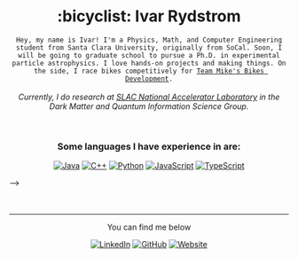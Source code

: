 <h1 align = "center"><b>:bicyclist: Ivar Rydstrom</b></h1>

<p align="center"><code>Hey, my name is Ivar! I'm a Physics, Math, and Computer Engineering student from Santa Clara University, originally from SoCal. Soon, I will be going to graduate school to pursue a Ph.D. in experimental particle astrophysics. I love hands-on projects and making things. On the side, I race bikes competitively for <a href='https://www.instagram.com/tmbequator/'>Team Mike's Bikes Development</a>.</code><br><br><em>Currently, I do research at <a href='https://www6.slac.stanford.edu/'>SLAC National Accelerator Laboratory</a> in the Dark Matter and Quantum Information Science Group.</em></p>

<br>
<!--
<!-- ## Programming Languages -->
<h3 align="center">Some languages I have experience in are:</h3>
<p align="center">
  <a href="https://github.com/Raymond-exe?tab=repositories&language=java"><img alt="Java" src="https://img.shields.io/badge/Java-F80000?style=for-the-badge&logo=openjdk&logoColor=white"></a>
  <a href="https://cplusplus.com"><img alt="C++" src="https://img.shields.io/badge/C%2B%2B-00599C?style=for-the-badge&logo=cplusplus&logoColor=white"></a>
  <a href="https://www.python.org"><img alt="Python" src="https://img.shields.io/badge/Python-yellow?style=for-the-badge&logo=Python&logoColor=white"></a>
  <a href="https://github.com/Raymond-exe?tab=repositories&language=javascript"><img alt="JavaScript" src="https://img.shields.io/badge/JavaScript-limegreen?style=for-the-badge&logo=javascript&logoColor=white"></a>
  <a href="https://www.typescriptlang.org"><img alt="TypeScript" src="https://img.shields.io/badge/TypeScript-3178C6?style=for-the-badge&logo=typescript&logoColor=white"></a>
</p>
-->

<br>

<!-- ## Technologies -->

<!--
<h3 align="center">Software and hardware skills:</h3>
<p align="center">
  <a href="https://www.blender.org"><img alt="Blender 3D" src="https://img.shields.io/badge/Blender_3D-F5792A?style=for-the-badge&logo=blender&logoColor=white"></a>
  <a href="https://nodejs.org"><img alt="Node.js" src="https://img.shields.io/badge/Node.js-339933?style=for-the-badge&logo=node.js&logoColor=white"></a>
  <a href="https://threejs.org"><img alt="Three.js" src="https://img.shields.io/badge/Three.js-FFFFFF?style=for-the-badge&logo=three.js&logoColor=black"></a>
  <a href="https://www.raspberrypi.org"><img alt="Raspberry Pi" src="https://img.shields.io/badge/Raspberry_Pi-A22846?style=for-the-badge&logo=raspberrypi&logoColor=white"></a>
  <a href="https://www.arduino.cc"><img alt="Arduino" src="https://img.shields.io/badge/Arduino-00979D?style=for-the-badge&logo=arduino&logoColor=white"></a>
</p>
-->

<br>

<br>

---

<p align="center">You can find me below</p>
<p align="center">
  <a href="[https://www.linkedin.com/in/ivar-rydstrom/](https://www.linkedin.com/in/ivar-rydstrom/)"><img alt="LinkedIn" src="https://img.shields.io/badge/LinkedIn-0A66C2?style=for-the-badge&logo=linkedin&logoColor=white"></a>
  <a href="https://github.com/Ivar-Rydstrom"><img alt="GitHub" src="https://img.shields.io/badge/GitHub-181717?style=for-the-badge&logo=github&logoColor=white"></a>
  <a href="https://Ivar-Rydstrom.github.io"><img alt="Website" src="https://img.shields.io/badge/Website-CC0000?style=for-the-badge&logo=jekyll&logoColor=white"></a>
</p>
